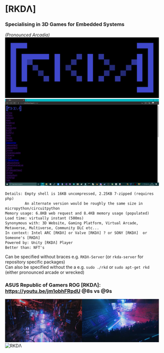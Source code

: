 # [RKDΛ]
### Specialising in 3D Games for Embedded Systems
*(Pronounced Arcadia)*
![RKDΛ](https://github.com/TheMindVirus/RKDA/blob/main/banner.png)
![RKDΛ](https://github.com/TheMindVirus/RKDA/blob/main/screenshot.png)

```
Details: Empty shell is 16KB uncompressed, 2.25KB 7-zipped (requires php)
         An alternate version would be roughly the same size in micropython/circuitpython
Memory usage: 6.8KB web request and 8.4KB memory usage (populated)
Load time: virtually instant (500ms)
Synonymous with: 3D Website, Gaming Platform, Virtual Arcade, Metaverse, Multiverse, Community DLC etc...
In context: Intel ARC [RKDΛ] or Valve [RKDΛ] ? or SONY [RKDΛ]  or Someone's [RKDΛ]
Powered by: Unity [RKDΛ] Player
Better than: NFT's
```
Can be specified without braces e.g. `RKDΛ-Server` (or `rkda-server` for repository specific packages) \
Can also be specified without the a e.g. `sudo ./rkd` or `sudo apt-get rkd` (either pronounced arcade or wrecked)
### ASUS Republic of Gamers ROG [RKDΛ]: https://youtu.be/jm1obhFRpdU @8s vs @9s
![ROG](https://github.com/TheMindVirus/RKDA/blob/main/ROG-Age-Of-Gamers.jpg)
![RKDΛ](https://github.com/TheMindVirus/RKDA/blob/main/RKDΛ_CRPT.PNG)
